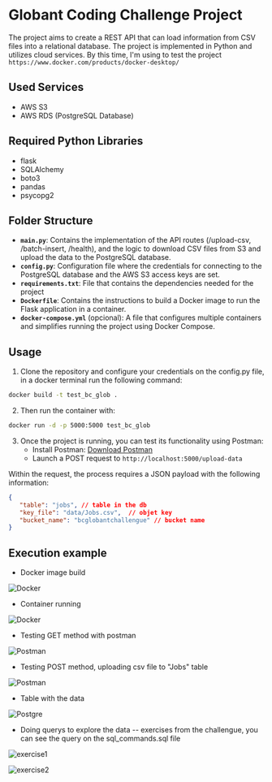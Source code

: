 # Globant Coding Challenge Project

The project aims to create a REST API that can load information from CSV files into a relational database. The project is implemented in Python and utilizes cloud services. By this time, I'm using to test the project  `https://www.docker.com/products/docker-desktop/`

## Used Services
- AWS S3
- AWS RDS (PostgreSQL Database)

## Required Python Libraries
- flask
- SQLAlchemy
- boto3
- pandas
- psycopg2

## Folder Structure
- **`main.py`**: Contains the implementation of the API routes (/upload-csv, /batch-insert, /health), and the logic to download CSV files from S3 and upload the data to the PostgreSQL database.
- **`config.py`**: Configuration file where the credentials for connecting to the PostgreSQL database and the AWS S3 access keys are set.
- **`requirements.txt`**: File that contains the dependencies needed for the project
- **`Dockerfile`**: Contains the instructions to build a Docker image to run the Flask application in a container.
- **`docker-compose.yml`** (opcional): A file that configures multiple containers and simplifies running the project using Docker Compose.


## Usage

1. Clone the repository and configure your credentials on the config.py file, in a docker terminal run the following command:
```bash
docker build -t test_bc_glob .
```

2. Then run the container with:

```bash
docker run -d -p 5000:5000 test_bc_glob
```

3. Once the project is running, you can test its functionality using Postman:
   - Install Postman: [Download Postman](https://www.postman.com/downloads/)
   - Launch a POST request to `http://localhost:5000/upload-data`

Within the request, the process requires a JSON payload with the following information:
```json
{
   "table": "jobs", // table in the db
   "key_file": "data/Jobs.csv",  // objet key
   "bucket_name": "bcglobantchallengue" // bucket name
}
```




## Execution example

- Docker image build

![Docker](./images/image_build.jpg)

- Container running

![Docker](./images/container.jpg)

- Testing GET method with postman

![Postman](./images/get_1.jpg)

- Testing POST method, uploading csv file to "Jobs" table

![Postman](./images/post_1.jpg)

- Table with the data

![Postgre](./images/postgre1.jpg)

- Doing querys to explore the data -- exercises from the challengue, you can see the query on the sql_commands.sql file

![exercise1](./images/ex1.jpg)

![exercise2](./images/ex2.jpg)


